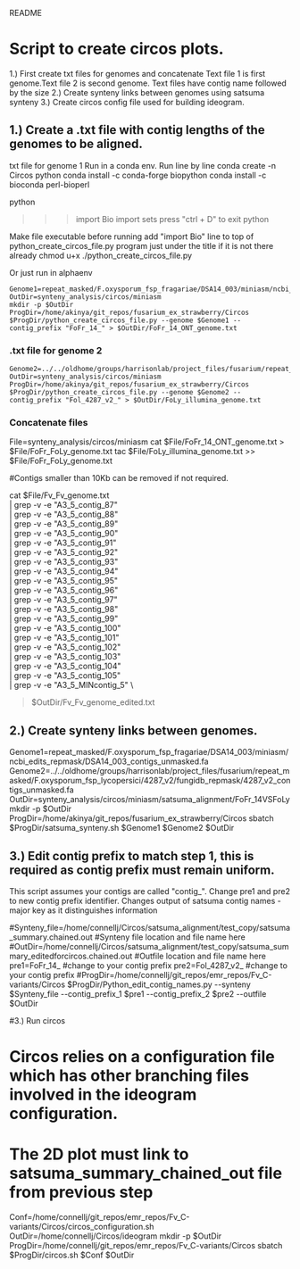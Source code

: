 README
# Script to create circos plots.
1.) First create txt files for genomes and concatenate
Text file 1 is first genome.Text file 2 is second genome. Text files have contig name followed by the size
2.) Create synteny links between genomes using satsuma synteny
3.) Create circos config file used for building ideogram.


## 1.) Create a .txt file with contig lengths of the genomes to be aligned.
txt file for genome 1
Run in a conda env. Run line by line
  conda create -n Circos python
  conda install -c conda-forge biopython
  conda install -c bioconda perl-bioperl

  python
  >>> import Bio
  >>> import sets
  >>> press "ctrl + D" to exit python

Make file executable before running
add "import Bio" line to top of python_create_circos_file.py program just under the title if it is not there already
    chmod u+x ./python_create_circos_file.py

Or just run in alphaenv

    Genome1=repeat_masked/F.oxysporum_fsp_fragariae/DSA14_003/miniasm/ncbi_edits_repmask/DSA14_003_contigs_unmasked.fa
    OutDir=synteny_analysis/circos/miniasm
    mkdir -p $OutDir
    ProgDir=/home/akinya/git_repos/fusarium_ex_strawberry/Circos
    $ProgDir/python_create_circos_file.py --genome $Genome1 --contig_prefix "FoFr_14_" > $OutDir/FoFr_14_ONT_genome.txt

### .txt file for genome 2

    Genome2=../../oldhome/groups/harrisonlab/project_files/fusarium/repeat_masked/F.oxysporum_fsp_lycopersici/4287_v2/fungidb_repmask/4287_v2_contigs_unmasked.fa
    OutDir=synteny_analysis/circos/miniasm
    ProgDir=/home/akinya/git_repos/fusarium_ex_strawberry/Circos
    $ProgDir/python_create_circos_file.py --genome $Genome2 --contig_prefix "Fol_4287_v2_" > $OutDir/FoLy_illumina_genome.txt

### Concatenate files

File=synteny_analysis/circos/miniasm
cat $File/FoFr_14_ONT_genome.txt > $File/FoFr_FoLy_genome.txt
tac $File/FoLy_illumina_genome.txt >> $File/FoFr_FoLy_genome.txt

 #Contigs smaller than 10Kb can be removed if not required.

  cat $File/Fv_Fv_genome.txt \
  | grep -v -e "A3_5_contig_87" \
  | grep -v -e "A3_5_contig_88" \
  | grep -v -e "A3_5_contig_89" \
  | grep -v -e "A3_5_contig_90" \
  | grep -v -e "A3_5_contig_91" \
  | grep -v -e "A3_5_contig_92" \
  | grep -v -e "A3_5_contig_93" \
  | grep -v -e "A3_5_contig_94" \
  | grep -v -e "A3_5_contig_95" \
  | grep -v -e "A3_5_contig_96" \
  | grep -v -e "A3_5_contig_97" \
  | grep -v -e "A3_5_contig_98" \
  | grep -v -e "A3_5_contig_99" \
  | grep -v -e "A3_5_contig_100" \
  | grep -v -e "A3_5_contig_101" \
  | grep -v -e "A3_5_contig_102" \
  | grep -v -e "A3_5_contig_103" \
  | grep -v -e "A3_5_contig_104" \
  | grep -v -e "A3_5_contig_105" \
  | grep -v -e "A3_5_MINcontig_5" \
  > $OutDir/Fv_Fv_genome_edited.txt


## 2.) Create synteny links between genomes.


  Genome1=repeat_masked/F.oxysporum_fsp_fragariae/DSA14_003/miniasm/ncbi_edits_repmask/DSA14_003_contigs_unmasked.fa
  Genome2=../../oldhome/groups/harrisonlab/project_files/fusarium/repeat_masked/F.oxysporum_fsp_lycopersici/4287_v2/fungidb_repmask/4287_v2_contigs_unmasked.fa
  OutDir=synteny_analysis/circos/miniasm/satsuma_alignment/FoFr_14VSFoLy
  mkdir -p $OutDir
  ProgDir=/home/akinya/git_repos/fusarium_ex_strawberry/Circos
  sbatch $ProgDir/satsuma_synteny.sh $Genome1 $Genome2 $OutDir



## 3.) Edit contig prefix to match step 1, this is required as contig prefix must remain uniform.
This script assumes your contigs are called "contig_". Change pre1 and pre2 to new contig prefix identifier.
Changes output of satsuma contig names - major key as it distinguishes information


#Synteny_file=/home/connellj/Circos/satsuma_alignment/test_copy/satsuma_summary.chained.out            #Synteny file location and file name here
#OutDir=/home/connellj/Circos/satsuma_alignment/test_copy/satsuma_summary_editedforcircos.chained.out  #Outfile location and file name here
pre1=FoFr_14_  #change to your contig prefix
pre2=Fol_4287_v2_ #change to your contig prefix
#ProgDir=/home/connellj/git_repos/emr_repos/Fv_C-variants/Circos
$ProgDir/Python_edit_contig_names.py --synteny $Synteny_file --contig_prefix_1 $pre1 --contig_prefix_2 $pre2 --outfile $OutDir


#3.) Run circos
# Circos relies on a configuration file which has other branching files involved in the ideogram configuration.
# The 2D plot must link to satsuma_summary_chained_out file from previous step


Conf=/home/connellj/git_repos/emr_repos/Fv_C-variants/Circos/circos_configuration.sh
OutDir=/home/connellj/Circos/ideogram
mkdir -p $OutDir
ProgDir=/home/connellj/git_repos/emr_repos/Fv_C-variants/Circos
sbatch $ProgDir/circos.sh $Conf $OutDir
